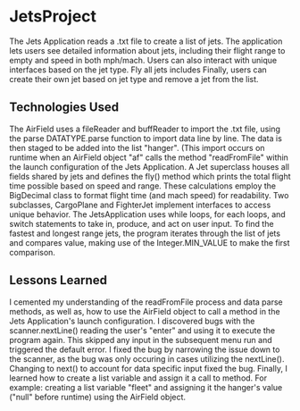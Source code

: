 # JetsProject
The Jets Application reads a .txt file to create a list of jets. The application lets users see detailed information about jets, including their flight range to empty and speed in both mph/mach. Users can also interact with unique interfaces based on the jet type. Fly all jets includes  Finally, users can create their own jet based on jet type and remove a jet from the list. 

## Technologies Used
The AirField uses a fileReader and buffReader to import the .txt file, using the parse DATATYPE.parse function to import data line by line. The data is then staged to be added into the list "hanger". (This import occurs on runtime when an AirField object "af" calls the method "readFromFile" within the launch configuration of the Jets Application.
A Jet superclass houses all fields shared by jets and defines the fly() method which prints the total flight time possible based on speed and range. These calculations employ the BigDecimal class to format flight time (and mach speed) for readability. 
Two subclasses, CargoPlane and FighterJet implement interfaces to access unique behavior. The JetsApplication uses while loops, for each loops, and switch statements to take in, produce, and act on user input. To find the fastest and longest range jets, the program iterates through the list of jets and compares value, making use of the Integer.MIN_VALUE to make the first comparison. 

## Lessons Learned
I cemented my understanding of the readFromFile process and data parse methods, as well as, how to use the AirField object to call a method in the Jets Application's launch configuration. I discovered bugs with the scanner.nextLine() reading the user's "enter" and using it to execute the program again. 
This skipped any input in the subsequent menu run and triggered the default error. I fixed the bug by narrowing the issue down to the scanner, as the bug was only occuring in cases utilizing the nextLine(). Changing to next() to account for data specific input fixed the bug. 
Finally, I learned how to create a list variable and assign it a call to method. For example: creating a list variable "fleet" and assigning it the hanger's value ("null" before runtime) using the AirField object. 
